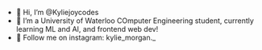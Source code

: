 - 👋 Hi, I’m @Kyliejoycodes
- 🌱 I’m a University of Waterloo COmputer Engineering student, currently learning ML and AI, and frontend web dev!
- 🌱 Follow me on instagram: kylie_morgan._


<!---
Kyliejoycodes/Kyliejoycodes is a ✨ special ✨ repository because its `README.md` (this file) appears on your GitHub profile.
You can click the Preview link to take a look at your changes.
--->
